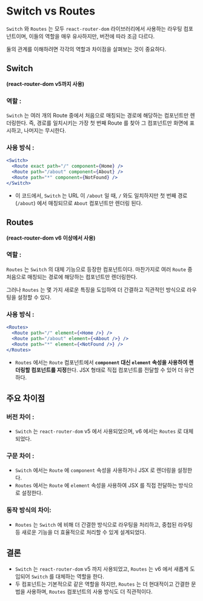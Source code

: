 Switch vs Routes
===
`Switch` 와 `Routes` 는 모두 `react-router-dom` 라이브러리에서 사용하는 라우팅 컴포넌트이며, 이들의 역할을 매우 유사하지만, 버전에 따라 조금 다르다.

둘의 관계를 이해하려면 각각의 역할과 차이점을 살펴보는 것이 중요하다.

Switch
---
**(react-router-dom v5까지 사용)**

### 역할 : 
`Switch` 는 여러 개의 Route 중에서 처음으로 매칭되는 경로에 해당하는 컴포넌트만 렌더링한다. 즉, 경로를 일치시키는 가장 첫 번째 Route 를 찾아 그 컴포넌트만 화면에 표시하고, 나머지는 무시한다.

### 사용 방식 :
```jsx
<Switch>
  <Route exact path="/" component={Home} />
  <Route path="/about" component={About} />
  <Route path="*" component={NotFound} />
</Switch>
```
-  이 코드에서, `Switch` 는 URL 이 `/about` 일 때, `/` 와도 일치하지만 첫 번째 경로 (`/about`) 에서 매칭되므로 `About` 컴포넌트만 렌더링 된다.

Routes
---
**(react-router-dom v6 이상에서 사용)**

### 역할 :
`Routes` 는 `Switch` 의 대체 기능으로 등장한 컴포넌트이다. 마찬가지로 여러 `Route` 중 처음으로 매칭되는 경로에 해당하는 컴포넌트만 렌더링한다.

그러나 `Routes` 는 몇 가지 새로운 특징을 도입하여 더 간결하고 직관적인 방식으로 라우팅을 설정할 수 있다.

### 사용 방식 :
```jsx
<Routes>
  <Route path="/" element={<Home />} />
  <Route path="/about" element={<About />} />
  <Route path="*" element={<NotFound />} />
</Routes>
```
- `Routes` 에서는 `Route` 컴포넌트에서 **`component` 대신 `element` 속성을 사용하여 렌더링할 컴포넌트를 지정**한다. JSX 형태로 직접 컴포넌트를 전달할 수 있어 더 유연하다.

주요 차이점
---

### 버전 차이 :
- `Switch` 는 `react-router-dom` v5 에서 사용되었으며, v6 에서는 `Routes` 로 대체되었다.

### 구문 차이 :
- `Switch` 에서는 `Route` 에 `component` 속성을 사용하거나 JSX 로 렌더링을 설정한다.
- `Routes` 에서는 `Route` 에 `element` 속성을 사용하여 JSX 를 직접 전달하는 방식으로 설정한다.

### 동작 방식의 차이:
- `Routes` 는 `Switch` 에 비해 더 간결한 방식으로 라우팅을 처리하고, 중첩된 라우팅 등 새로운 기능을 더 효율적으로 처리할 수 있게 설계되었다.

## 결론
- `Switch` 는 `react-router-dom` v5 까지 사용되었고, `Routes` 는 v6 에서 새롭게 도입되어 `Switch` 를 대체하는 역할을 한다.
- 두 컴포넌트는 기본적으로 같은 역할을 하지만, `Routes` 는 더 현대적이고 간결한 문법을 사용하며, `Routes` 컴포넌트의 사용 방식도 더 직관적이다. 

